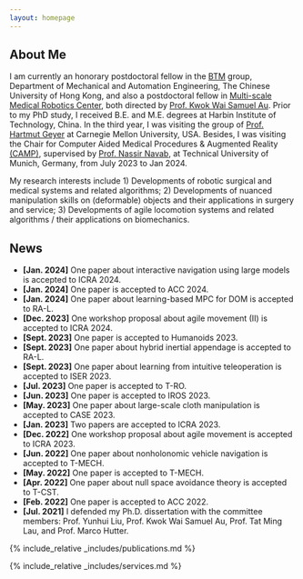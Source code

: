 ```yaml
---
layout: homepage
---
```


## About Me

I am currently an honorary postdoctoral fellow in the [BTM](https://biomedirobotics.com/) group, Department of Mechanical and Automation Engineering, The Chinese University of Hong Kong, and also a postdoctoral fellow in [Multi-scale Medical Robotics Center](https://www.mrc-cuhk.com/), both directed by [Prof. Kwok Wai Samuel Au](https://www4.mae.cuhk.edu.hk/peoples/au-kwok-wai-samuel/). Prior to my PhD study, I received B.E. and M.E. degrees at Harbin Institute of Technology, China. In the third year, I was visiting the group of [Prof. Hartmut Geyer](https://www.cs.cmu.edu/~hgeyer/) at Carnegie Mellon University, USA. Besides, I was visiting the Chair for Computer Aided Medical Procedures & Augmented Reality [(CAMP)](https://www.cs.cit.tum.de/camp/start/), supervised by [Prof. Nassir Navab](https://www.professoren.tum.de/en/navab-nassir), at Technical University of Munich, Germany, from July 2023 to Jan 2024.

My research interests include 1) Developments of robotic surgical and medical systems and related algorithms; 2) Developments of nuanced manipulation skills on (deformable) objects and their applications in surgery and service; 3) Developments of agile locomotion systems and related algorithms / their applications on biomechanics.


## News

- **[Jan. 2024]** One paper about interactive navigation using large models is accepted to ICRA 2024.
- **[Jan. 2024]** One paper is accepted to ACC 2024.
- **[Jan. 2024]** One paper about learning-based MPC for DOM is accepted to RA-L.
- **[Dec. 2023]** One workshop proposal about agile movement (II) is accepted to ICRA 2024.
- **[Sept. 2023]** One paper is accepted to Humanoids 2023.
- **[Sept. 2023]** One paper about hybrid inertial appendage is accepted to RA-L.
- **[Sept. 2023]** One paper about learning from intuitive teleoperation is accepted to ISER 2023.
- **[Jul. 2023]** One paper is accepted to T-RO.
- **[Jun. 2023]** One paper is accepted to IROS 2023.
- **[May. 2023]** One paper about large-scale cloth manipulation is accepted to CASE 2023.
- **[Jan. 2023]** Two papers are accepted to ICRA 2023.
- **[Dec. 2022]** One workshop proposal about agile movement is accepted to ICRA 2023.
- **[Jun. 2022]** One paper about nonholonomic vehicle navigation is accepted to T-MECH.
- **[May. 2022]** One paper is accepted to T-MECH.
- **[Apr. 2022]** One paper about null space avoidance theory is accepted to T-CST.
- **[Feb. 2022]** One paper is accepted to ACC 2022.
- **[Jul. 2021]** I defended my Ph.D. dissertation with the committee members: Prof. Yunhui Liu, Prof. Kwok Wai Samuel Au, Prof. Tat Ming Lau, and Prof. Marco Hutter.

{% include_relative _includes/publications.md %}

{% include_relative _includes/services.md %}
